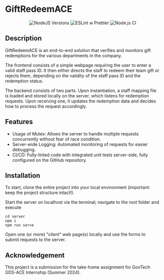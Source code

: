 # GiftRedeemACE

<p align="center">
  <img src=https://img.shields.io/badge/node-%3E=16-blue.svg alt="NodeJS Versions"/>
  <img src=https://github.com/zayne-siew/GiftRedeemACE/actions/workflows/eslint.yml/badge.svg alt="ESLint w Prettier" />
  <img src=https://github.com/zayne-siew/GiftRedeemACE/actions/workflows/node.js.yml/badge.svg alt="Node.js CI" />
</p>

## Description

GiftRedeemACE is an end-to-end solution that verifies and monitors gift redemptions for the various departments in the company.

The frontend consists of a simple webpage requiring the user to enter a valid staff pass ID. It then either directs the staff to redeem their team gift or rejects them, depending on the validity of the staff pass ID and the redemption status.

The backend consists of two parts. Upon instantiation, a staff mapping file is loaded and stored locally on the server, which listens for redemption requests. Upon receiving one, it updates the redemption data and decides how to process the request accordingly.

## Features

- Usage of Mutex: Allows the server to handle multiple requests concurrently without fear of race condition.
- Server-wide Logging: Automated monitoring of requests for easier debugging.
- CI/CD: Fully-linted code with integrated unit tests server-side, fully configured on the GitHub repository.

## Installation

To start, clone the entire project into your local environment (important: keep the project structure intact!).

Start the server on localhost via the terminal; navigate to the root folder and execute

```
cd server
npm i
npm run serve
```

Open one (or more) "client" web page(s) locally and use the forms to submit requests to the server.

## Acknowledgement

This project is a submission for the take-home assignment for GovTech GDS-ACE Internship (Summer 2024).
